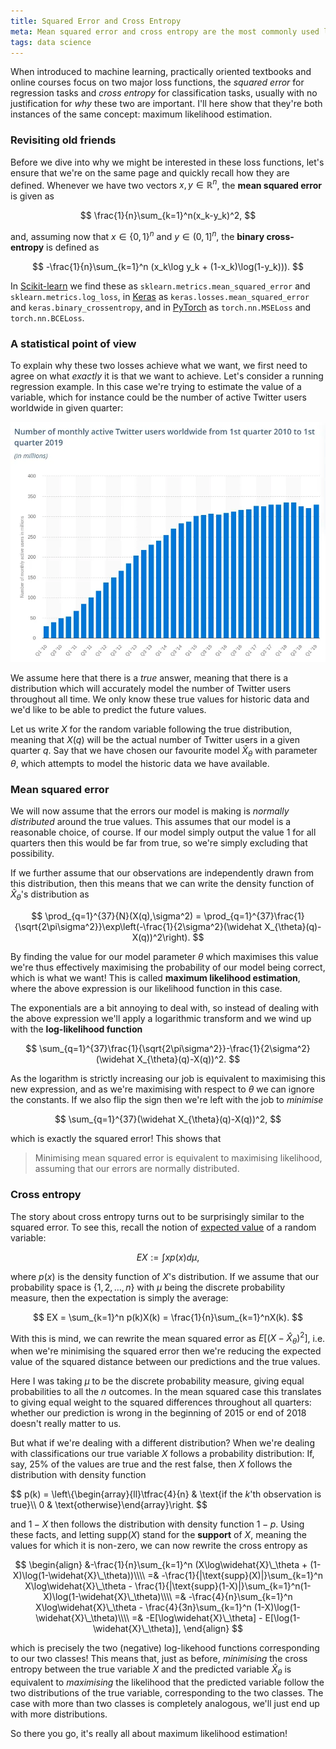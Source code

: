 ```yaml
---
title: Squared Error and Cross Entropy
meta: Mean squared error and cross entropy are the most commonly used loss functions in machine learning. We show that the reason why this is the case is because they are both instances of maximum likelihood estimation.
tags: data science
---
```


When introduced to machine learning, practically oriented textbooks and online courses focus on two major loss functions, the *squared error* for regression tasks and *cross entropy* for classification tasks, usually with no justification for *why* these two are important. I'll here show that they're both instances of the same concept: maximum likelihood estimation.


### Revisiting old friends

Before we dive into why we might be interested in these loss functions, let's ensure that we're on the same page and quickly recall how they are defined. Whenever we have two vectors $x,y\in\mathbb R^n$, the **mean squared error** is given as

$$ \frac{1}{n}\sum_{k=1}^n(x_k-y_k)^2, $$

and, assuming now that $x\in\{0,1\}^n$ and $y\in(0,1]^n$, the **binary cross-entropy** is defined as

$$ -\frac{1}{n}\sum_{k=1}^n (x_k\log y_k + (1-x_k)\log(1-y_k))). $$

In [Scikit-learn](https://scikit-learn.org/stable/modules/model_evaluation.html#classification-metrics) we find these as `sklearn.metrics.mean_squared_error` and `sklearn.metrics.log_loss`, in [Keras](https://keras.io/losses/) as `keras.losses.mean_squared_error` and `keras.binary_crossentropy`, and in [PyTorch](https://pytorch.org/docs/stable/nn.html#loss-functions) as `torch.nn.MSELoss` and `torch.nn.BCELoss`.


### A statistical point of view

To explain why these two losses achieve what we want, we first need to agree on what *exactly* it is that we want to achieve. Let's consider a running regression example. In this case we're trying to estimate the value of a variable, which for instance could be the number of active Twitter users worldwide in given quarter:

![plot showing the number of active Twitter users worldwide in a given quarter](/src/assets/twitter.webp)

We assume here that there is a *true* answer, meaning that there is a distribution which will accurately model the number of Twitter users throughout all time. We only know these true values for historic data and we'd like to be able to predict the future values.

Let us write $X$ for the random variable following the true distribution, meaning that $X(q)$ will be the actual number of Twitter users in a given quarter $q$. Say that we have chosen our favourite model $\widehat X_{\theta}$ with parameter $\theta$, which attempts to model the historic data we have available.


### Mean squared error

We will now assume that the errors our model is making is *normally distributed* around the true values. This assumes that our model is a reasonable choice, of course. If our model simply output the value $1$ for all quarters then this would be far from true, so we're simply excluding that possibility.

If we further assume that our observations are independently drawn from this distribution, then this means that we can write the density function of $\widehat X_{\theta}$'s distribution as

$$ \prod_{q=1}^{37}{N}(X(q),\sigma^2) = \prod_{q=1}^{37}\frac{1}{\sqrt{2\pi\sigma^2}}\exp\left(-\frac{1}{2\sigma^2}(\widehat X_{\theta}(q)-X(q))^2\right). $$

By finding the value for our model parameter $\theta$ which maximises this value we're thus effectively maximising the probability of our model being correct, which is what we want! This is called **maximum likelihood estimation**, where the above expression is our likelihood function in this case.

The exponentials are a bit annoying to deal with, so instead of dealing with the above expression we'll apply a logarithmic transform and we wind up with the **log-likelihood function**

$$ \sum_{q=1}^{37}\frac{1}{\sqrt{2\pi\sigma^2}}-\frac{1}{2\sigma^2}(\widehat X_{\theta}(q)-X(q))^2. $$

As the logarithm is strictly increasing our job is equivalent to maximising this new expression, and as we're maximising with respect to $\theta$ we can ignore the constants. If we also flip the sign then we're left with the job to *minimise*

$$ \sum_{q=1}^{37}(\widehat X_{\theta}(q)-X(q))^2, $$

which is exactly the squared error! This shows that

> Minimising mean squared error is equivalent to maximising likelihood, assuming that our errors are normally distributed.</i>


### Cross entropy

The story about cross entropy turns out to be surprisingly similar to the squared error. To see this, recall the notion of [expected value](https://en.wikipedia.org/wiki/Expected_value) of a random variable:

$$ EX := \int xp(x)d\mu, $$

where $p(x)$ is the density function of $X$'s distribution. If we assume that our probability space is $\{1,2,\dots,n\}$ with $\mu$ being the discrete probability measure, then the expectation is simply the average:

$$ EX = \sum_{k=1}^n p(k)X(k) = \frac{1}{n}\sum_{k=1}^nX(k). $$

With this is mind, we can rewrite the mean squared error as $E[(X-\widehat X_\theta)^2]$, i.e. when we're minimising the squared error then we're reducing the expected value of the squared distance between our predictions and the true values.

Here I was taking $\mu$ to be the discrete probability measure, giving equal probabilities to all the $n$ outcomes. In the mean squared case this translates to giving equal weight to the squared differences throughout all quarters: whether our prediction is wrong in the beginning of 2015 or end of 2018 doesn't really matter to us.

But what if we're dealing with a different distribution? When we're dealing with classifications our true variable $X$ follows a probability distribution: If, say, 25% of the values are true and the rest false, then $X$ follows the distribution with density function

$$ p(k) = \left\\{\begin{array}{ll}\tfrac{4}{n} & \text{if the $k$'th observation is true}\\\\ 0 & \text{otherwise}\end{array}\right. $$

and $1-X$ then follows the distribution with density function $1-p$. Using these facts, and letting $\text{supp}(X)$ stand for the **support** of $X$, meaning the values for which it is non-zero, we can now rewrite the cross entropy as

$$
\begin{align}
&-\frac{1}{n}\sum_{k=1}^n (X\log\widehat{X}\_\theta + (1-X)\log(1-\widehat{X}\_\theta))\\\\
=& -\frac{1}{|\text{supp}(X)|}\sum_{k=1}^n X\log\widehat{X}\_\theta - \frac{1}{|\text{supp}(1-X)|}\sum_{k=1}^n(1-X)\log(1-\widehat{X}\_\theta)\\\\
=& -\frac{4}{n}\sum_{k=1}^n X\log\widehat{X}\_\theta - \frac{4}{3n}\sum_{k=1}^n (1-X)\log(1-\widehat{X}\_\theta)\\\\
=& -E[\log\widehat{X}\_\theta] - E[\log(1-\widehat{X}\_\theta)],
\end{align}
$$

which is precisely the two (negative) log-likehood functions corresponding to our two classes! This means that, just as before, *minimising* the cross entropy between the true variable $X$ and the predicted variable $\widehat X_\theta$ is equivalent to *maximising* the likelihood that the predicted variable follow the two distributions of the true variable, corresponding to the two classes. The case with more than two classes is completely analogous, we'll just end up with more distributions.

So there you go, it's really all about maximum likelihood estimation!
